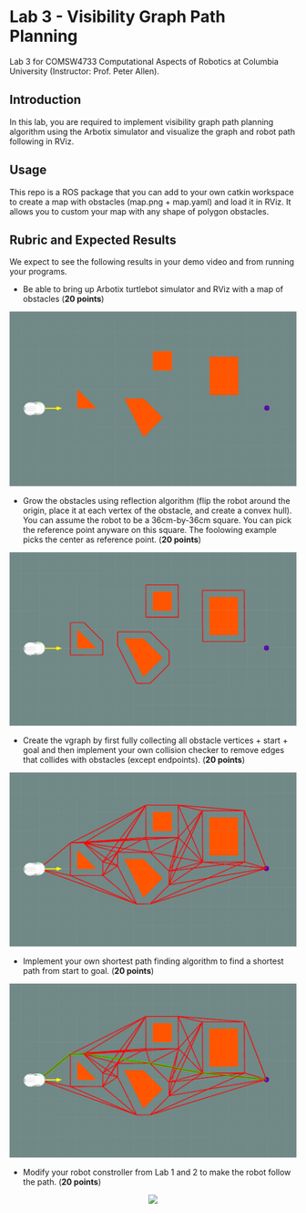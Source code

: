 # Lab 3 - Visibility Graph Path Planning
Lab 3 for COMSW4733 Computational Aspects of Robotics at Columbia University (Instructor: Prof. Peter Allen).

## Introduction
In this lab, you are required to implement visibility graph path planning algorithm using the Arbotix simulator and visualize the graph and robot path following in RViz.

## Usage
This repo is a ROS package that you can add to your own catkin workspace to create a map with obstacles (map.png + map.yaml) and load it in RViz. It allows you to custom your map with any shape of polygon obstacles.

## Rubric and Expected Results
We expect to see the following results in your demo video and from running your programs.

- Be able to bring up Arbotix turtlebot simulator and RViz with a map of obstacles (**20 points**)
<p align="center">
  <img src="imgs/map.png">
</p>

- Grow the obstacles using reflection algorithm (flip the robot around the origin, place it at each vertex of the obstacle, and create a convex hull). You can assume the robot to be a 36cm-by-36cm square. You can pick the reference point anyware on this square. The foolowing example picks the center as reference point. (**20 points**)
<p align="center">
  <img src="imgs/growed.png">
</p>

- Create the vgraph by first fully collecting all obstacle vertices + start + goal and then implement your own collision checker to remove edges that collides with obstacles (except endpoints). (**20 points**)
<p align="center">
  <img src="imgs/vgraph.png">
</p>

- Implement your own shortest path finding algorithm to find a shortest path from start to goal. (**20 points**)
<p align="center">
  <img src="imgs/path.png">
</p>

- Modify your robot constroller from Lab 1 and 2 to make the robot follow the path. (**20 points**)
<p align="center">
  <img src="imgs/demohd.gif">
</p>
